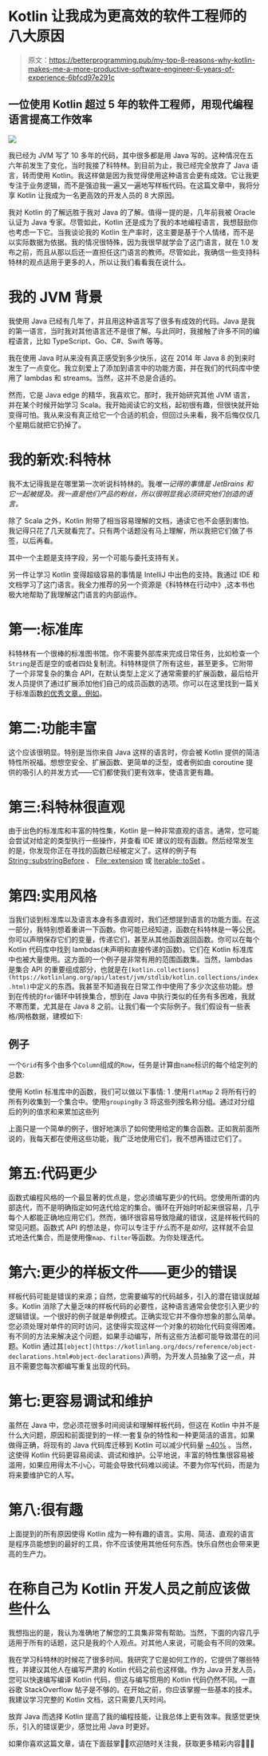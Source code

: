# Kotlin 让我成为更高效的软件工程师的八大原因

> 原文：<https://betterprogramming.pub/my-top-8-reasons-why-kotlin-makes-me-a-more-productive-software-engineer-6-years-of-experience-6bfcd97e291c>

## 一位使用 Kotlin 超过 5 年的软件工程师，用现代编程语言提高工作效率

![](img/a9a72e082ed6b01a5c6a85afc1890952.png)

我已经为 JVM 写了 10 多年的代码，其中很多都是用 Java 写的。这种情况在五六年前发生了变化，当时我接了科特林。到目前为止，我已经完全放弃了 Java 语言，转而使用 Kotlin。我这样做是因为我觉得使用这种语言会更有成效。它让我更专注于业务逻辑，而不是强迫我一遍又一遍地写样板代码。在这篇文章中，我将分享 Kotlin 让我成为一名更高效的开发人员的 8 大原因。

我对 Kotlin 的了解远胜于我对 Java 的了解。值得一提的是，几年前我被 Oracle 认证为 Java 专家。尽管如此，Kotlin 还是成为了我的本地编程语言，我想鼓励你也考虑一下它。当我谈论我的 Kotlin 生产率时，这主要是基于个人情绪，而不是以实际数据为依据。我的情况很特殊，因为我很早就学会了这门语言，就在 1.0 发布之前，而且从那以后还一直担任这门语言的教师。尽管如此，我确信一些支持科特林的观点适用于更多的人，所以让我们看看我在说什么。

# 我的 JVM 背景

我使用 Java 已经有几年了，并且用这种语言写了很多有成效的代码。Java 是我的第一语言，当时我对其他语言还不是很了解。与此同时，我接触了许多不同的编程语言，比如 TypeScript、Go、C#、Swift 等等。

我在使用 Java 时从来没有真正感受到多少快乐，这在 2014 年 Java 8 的到来时发生了一点变化。我立刻爱上了添加到语言中的功能方面，并在我们的代码库中使用了 lambdas 和 streams。当然，这并不总是合适的。

然而，它是 Java edge 的精华，我喜欢它。那时，我开始研究其他 JVM 语言，并在某个时候开始学习 Scala。我开始阅读它的文档，起初很有趣，但很快就开始变得可怕。我从来没有真正给它一个合适的机会，但回过头来看，我不后悔仅仅几个星期后就把它扔掉了。

# 我的新欢:科特林

我不太记得我是在哪里第一次听说科特林的。我*唯一记得的事情是 JetBrains 和它一起被提及。我一直是他们产品的粉丝，所以很明显我必须研究他们创造的语言。*

除了 Scala 之外，Kotlin 附带了相当容易理解的文档，通读它也不会感到害怕。我记得只花了几天就看完了。只有两个话题没有马上理解，所以我把它们做了书签，以后再看。

其中一个主题是支持字段，另一个可能与委托支持有关。

另一件让学习 Kotlin 变得超级容易的事情是 IntelliJ 中出色的支持。我通过 IDE 和文档学习了这门语言。我全力推荐的另一个资源是《科特林在行动中》,这本书也极大地帮助了我理解这门语言的内部运作。

# 第一:标准库

科特林有一个很棒的标准图书馆。你不需要外部库来完成日常任务，比如检查一个`String`是否是空的或者四处复制流。科特林提供了所有这些，甚至更多。它附带了一个非常复杂的集合 API，在默认类型上定义了通常需要的扩展函数，最后给开发人员提供了通过扩展添加他们自己的成员函数的选项。你可以在这里找到一篇关于标准函数[的优秀文章，例如](https://medium.freecodecamp.org/exploring-kotlin-useful-standard-library-functions-6de19342f35a)。

# 第二:功能丰富

这个应该很明显。特别是当你来自 Java 这样的语言时，你会被 Kotlin 提供的简洁特性所祝福。想想空安全、扩展函数、更简单的泛型，或者例如由 coroutine 提供的吸引人的并发方式——它们都使我们更有效率，使语言更有趣。

# 第三:科特林很直观

由于出色的标准库和丰富的特性集，Kotlin 是一种非常直观的语言。通常，您可能会尝试对给定的类型执行一些操作，并查看 IDE 建议的现有函数。然后经常发生的是，你发现你正在寻找的函数已经被定义了。这样的例子有 [String::substringBefore](https://kotlinlang.org/api/latest/jvm/stdlib/kotlin.text/substring-before.html) 、 [File::extension](https://kotlinlang.org/api/latest/jvm/stdlib/kotlin.io/java.io.-file/extension.html) 或 [Iterable::toSet](https://kotlinlang.org/api/latest/jvm/stdlib/kotlin.collections/to-set.html) 。

# 第四:实用风格

当我们谈到标准库以及语言本身有多直观时，我们还想提到语言的功能方面。在这一部分，我特别想着重讲一下函数。你可能已经知道，函数在科特林是一等公民。你可以声明保存它们的变量，传递它们，甚至从其他函数返回函数。你可以在每个 Kotlin 代码库中找到 lambdas(未声明和直接传递的函数)。它们在 Kotlin 标准库中也被大量使用。这方面的一个例子是非常有用的范围函数集。当然，lambdas 是集合 API 的重要组成部分，也就是在`[kotlin.collections](https://kotlinlang.org/api/latest/jvm/stdlib/kotlin.collections/index.html)`中定义的东西。我甚至不知道我在日常工作中使用了多少次这些功能。想到在传统的`for`循环中转换集合，想到在 Java 中执行类似的任务有多困难，我就不寒而栗，尤其是在 Java 8 之前。让我们看一个实际例子。我们假设有一些表格/网格数据，建模如下:

## 例子

一个`Grid`有多个由多个`Column`组成的`Row`，任务是计算由`name`标识的每个给定列的总数:

使用 Kotlin 标准库中的函数，我们可以做以下事情:
1 .使用`flatMap`
2 将所有行的所有列收集到一个集合中。使用`groupingBy`
3 将这些列按名称分组。通过对分组后的列的值求和来累加这些列

上面只是一个简单的例子，很好地演示了如何使用给定的集合函数。正如我前面所说的，我每天都在使用这些功能，我广泛地使用它们，我不想再错过它们了。

# 第五:代码更少

函数式编程风格的一个最显著的优点是，您必须编写更少的代码。您使用所谓的内部迭代，而不是明确指定如何迭代给定的集合。循环在开始时听起来很容易，几乎每个人都能正确地应用它们。然而，循环很容易导致隐藏的错误，这是样板代码的常见问题。函数式 API 的想法是，你可以专注于*什么*而不是*如何*，这样就不会显式地迭代集合，而是使用像`map`、`filter`等函数。为你处理迭代。

# 第六:更少的样板文件——更少的错误

样板代码可能是错误的来源；自然，您需要编写的代码越多，引入的潜在错误就越多。Kotlin 消除了大量乏味的样板代码的必要性，这种语言通常会使您引入更少的逻辑错误。一个很好的例子就是单例模式。正确实现它并不像你想象的那么简单。您必须处理对单件的同时访问，这使得实现这样一个对象的初始化代码变得困难。有不同的方法来解决这个问题，如果手动编写，所有这些方法都可能导致潜在的问题。Kotlin 通过其`[object](https://kotlinlang.org/docs/reference/object-declarations.html#object-declarations)`声明，为开发人员抽象了这一点，并且不需要您每次都编写重复出现的代码。

# 第七:更容易调试和维护

虽然在 Java 中，您必须花很多时间阅读和理解样板代码，但这在 Kotlin 中并不是什么大问题，原因和前面提到的一样:一套复杂的特性和一种更简洁的语言。如果做得正确，将现有的 Java 代码库迁移到 Kotlin 可以减少代码量 [~40%](https://kotlinlang.org/docs/reference/faq.html#what-advantages-does-kotlin-give-me-over-the-java-programming-language) 。当然，这使得 Kotlin 代码更容易阅读、调试和维护。公平地说，丰富的特性集很容易被滥用，如果应用得太不小心，可能会导致代码难以阅读。不要为你写代码，而是为将来要维护它的人写。

# 第八:很有趣

上面提到的所有原因使得 Kotlin 成为一种有趣的语言。实用、简洁、直观的语言是程序员能想到的最好的工具，你不应该使用其他任何东西。快乐自然也会带来更高的生产力。

# 在称自己为 Kotlin 开发人员之前应该做些什么

我想指出的是，我认为准确地了解您的工具集非常有帮助。当然，下面的内容几乎适用于所有的话题，这只是我的个人观点。对其他人来说，可能会有不同的效果。

我在学习科特林的时候花了很多时间。我研究了它是如何工作的，它提供了哪些特性，并建议其他人在编写严肃的 Kotlin 代码之前也这样做。作为 Java 开发人员，您可以快速编写编译 Kotlin 代码，但这与编写惯用的 Kotlin 代码仍然不同。一直谷歌 StackOverflow 帖子是不够的。在开始之前，你应该掌握一些基本的技术。我建议学习完整的 Kotlin 文档，这只需要几天时间。

放弃 Java 而选择 Kotlin 提高了我的编程技能，让我总体上更有效率。我感觉更快乐，引入的错误更少，感觉比用 Java 时更好。

如果你喜欢这篇文章，请在下面鼓掌👏🏼欢迎随时关注我，获取更多精彩内容🙏🏼😌